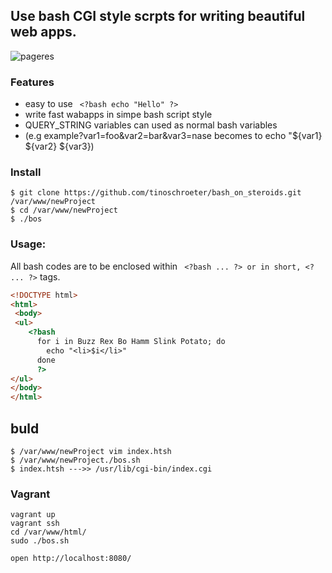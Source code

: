## Use bash CGI style scrpts for writing beautiful web apps.
![pageres](https://raw.githubusercontent.com/tinoschroeter/bash_on_steroids/master/static/like_a_boss.png)

### Features
- easy to use  ``` <?bash echo "Hello" ?>```
- write fast wabapps in simpe bash script style
- QUERY_STRING variables can used as normal bash variables 
- (e.g example?var1=foo&var2=bar&var3=nase becomes to echo "${var1} ${var2} ${var3})

### Install
```
$ git clone https://github.com/tinoschroeter/bash_on_steroids.git /var/www/newProject
$ cd /var/www/newProject
$ ./bos
```

### Usage:
All bash codes are to be enclosed within ``` <?bash ... ?> or in short, <? ... ?>``` tags. 
```html
<!DOCTYPE html>
<html>
 <body>
 <ul>
    <?bash
      for i in Buzz Rex Bo Hamm Slink Potato; do 
        echo "<li>$i</li>"
      done
      ?>
</ul>
</body>
</html>
```

## buld
```
$ /var/www/newProject vim index.htsh
$ /var/www/newProject./bos.sh 
$ index.htsh --->> /usr/lib/cgi-bin/index.cgi
```
### Vagrant
```
vagrant up
vagrant ssh
cd /var/www/html/
sudo ./bos.sh

open http://localhost:8080/
```
